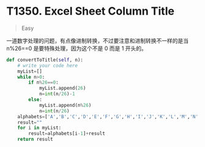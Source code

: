 # T1350. Excel Sheet Column Title

> Easy 

一道数字处理的问题，有点像进制转换，不过要注意和进制转换不一样的是当 n%26==0 是要特殊处理，因为这个不是 0 而是 1 开头的。

```Python
def convertToTitle(self, n):
    # write your code here
    myList=[]
    while n>0:
        if n%26==0:
            myList.append(26)
            n=int(n/26)-1
        else:
            myList.append(n%26)
            n=int(n/26)
    alphabets=['A','B','C','D','E','F','G','H','I','J','K','L','M','N','O','P','Q','R','S','T','U','V','W','X','Y','Z']
    result=""
    for i in myList:
        result=alphabets[i-1]+result
    return result
```

